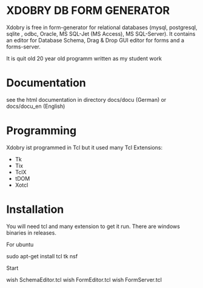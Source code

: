 # XDOBRY DB FORM GENERATOR #

Xdobry is free in form-generator for relational databases (mysql, postgresql, sqlite , odbc, Oracle, MS SQL-Jet (MS Access), MS SQL-Server). It contains an editor for Database Schema, Drag & Drop GUI editor for forms and a forms-server. 

It is quit old 20 year old programm written as my student work

# Documentation #

see the html documentation in directory docs/docu (German) or docs/docu_en (English)

# Programming #

Xdobry ist programmed in Tcl but it used many Tcl Extensions:

 * Tk
 * Tix
 * TclX
 * tDOM
 * Xotcl

# Installation #

You will need tcl and many extension to get it run.
There are windows binaries in releases.

For ubuntu

   sudo apt-get install tcl tk nsf

Start
 
   wish SchemaEditor.tcl
   wish FormEditor.tcl
   wish FormServer.tcl
